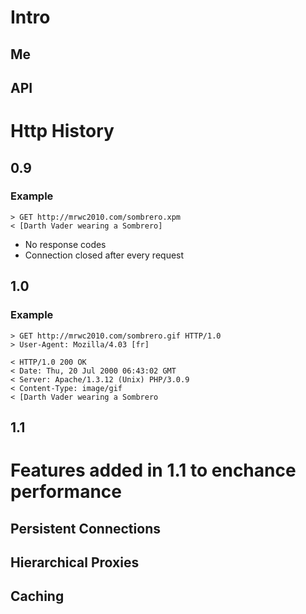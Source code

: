 
# Intro
## Me
## API

# Http History
## 0.9
### Example

    > GET http://mrwc2010.com/sombrero.xpm
    < [Darth Vader wearing a Sombrero]

 * No response codes
 * Connection closed after every request

## 1.0
### Example

    > GET http://mrwc2010.com/sombrero.gif HTTP/1.0
    > User-Agent: Mozilla/4.03 [fr]

    < HTTP/1.0 200 OK
    < Date: Thu, 20 Jul 2000 06:43:02 GMT
    < Server: Apache/1.3.12 (Unix) PHP/3.0.9
    < Content-Type: image/gif
    < [Darth Vader wearing a Sombrero

## 1.1

# Features added in 1.1 to enchance performance

## Persistent Connections

## Hierarchical Proxies

## Caching
